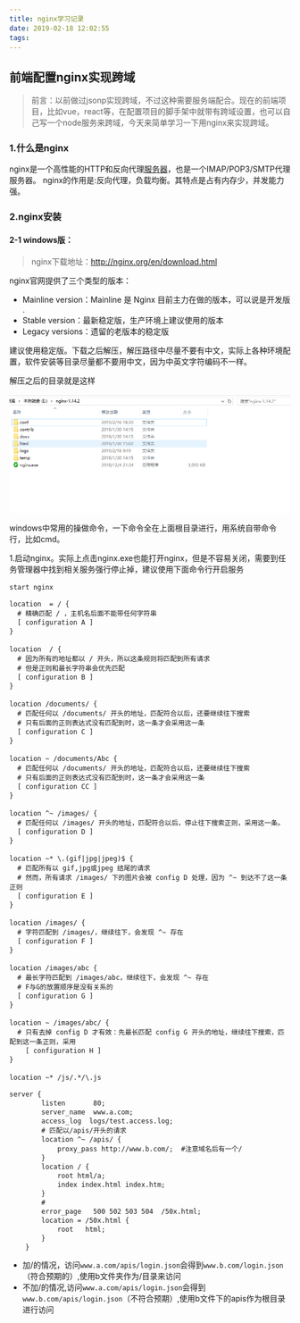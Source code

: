 ```yaml
---
title: nginx学习记录
date: 2019-02-18 12:02:55
tags:
---
```


## 前端配置nginx实现跨域

> 前言：以前做过jsonp实现跨域，不过这种需要服务端配合。现在的前端项目，比如vue，react等，在配置项目的脚手架中就带有跨域设置，也可以自己写一个node服务来跨域，今天来简单学习一下用nginx来实现跨域。

 

### 1.什么是nginx

nginx是一个高性能的HTTP和反向代理[服务器](https://www.baidu.com/s?wd=%E6%9C%8D%E5%8A%A1%E5%99%A8&tn=24004469_oem_dg&rsv_dl=gh_pl_sl_csd)，也是一个IMAP/POP3/SMTP代理服务器。 nginx的作用是:反向代理，负载均衡。其特点是占有内存少，并发能力强。 



### 2.nginx安装

#### 2-1 windows版：

> nginx下载地址：http://nginx.org/en/download.html 

nginx官网提供了三个类型的版本：

- Mainline version：Mainline 是 Nginx 目前主力在做的版本，可以说是开发版 .
- Stable version：最新稳定版，生产环境上建议使用的版本 
- Legacy versions：遗留的老版本的稳定版 

​      建议使用稳定版。下载之后解压，解压路径中尽量不要有中文，实际上各种环境配置，软件安装等目录尽量都不要用中文，因为中英文字符编码不一样。

解压之后的目录就是这样

![nginx_01](nginx学习记录/nginx_01.png)

windows中常用的操做命令，一下命令全在上面根目录进行，用系统自带命令行，比如cmd。

1.启动nginx。实际上点击nginx.exe也能打开nginx，但是不容易关闭，需要到任务管理器中找到相关服务强行停止掉，建议使用下面命令行开启服务

~~~
start nginx
~~~





```
location  = / {
  # 精确匹配 / ，主机名后面不能带任何字符串
  [ configuration A ] 
}

location  / {
  # 因为所有的地址都以 / 开头，所以这条规则将匹配到所有请求
  # 但是正则和最长字符串会优先匹配
  [ configuration B ] 
}

location /documents/ {
  # 匹配任何以 /documents/ 开头的地址，匹配符合以后，还要继续往下搜索
  # 只有后面的正则表达式没有匹配到时，这一条才会采用这一条
  [ configuration C ] 
}

location ~ /documents/Abc {
  # 匹配任何以 /documents/ 开头的地址，匹配符合以后，还要继续往下搜索
  # 只有后面的正则表达式没有匹配到时，这一条才会采用这一条
  [ configuration CC ] 
}

location ^~ /images/ {
  # 匹配任何以 /images/ 开头的地址，匹配符合以后，停止往下搜索正则，采用这一条。
  [ configuration D ] 
}

location ~* \.(gif|jpg|jpeg)$ {
  # 匹配所有以 gif,jpg或jpeg 结尾的请求
  # 然而，所有请求 /images/ 下的图片会被 config D 处理，因为 ^~ 到达不了这一条正则
  [ configuration E ] 
}

location /images/ {
  # 字符匹配到 /images/，继续往下，会发现 ^~ 存在
  [ configuration F ] 
}

location /images/abc {
  # 最长字符匹配到 /images/abc，继续往下，会发现 ^~ 存在
  # F与G的放置顺序是没有关系的
  [ configuration G ] 
}

location ~ /images/abc/ {
  # 只有去掉 config D 才有效：先最长匹配 config G 开头的地址，继续往下搜索，匹配到这一条正则，采用
    [ configuration H ] 
}

location ~* /js/.*/\.js
```





```
server {
        listen       80;
        server_name  www.a.com;
        access_log  logs/test.access.log;
        # 匹配以/apis/开头的请求
        location ^~ /apis/ {
            proxy_pass http://www.b.com/;  #注意域名后有一个/
        }
        location / {
            root html/a;
            index index.html index.htm;
        }
        #
        error_page   500 502 503 504  /50x.html;
        location = /50x.html {
            root   html;
        }
    }
```



- 加/的情况，访问`www.a.com/apis/login.json`会得到`www.b.com/login.json`（符合预期的）,使用b文件夹作为/目录来访问
- 不加/的情况,访问`www.a.com/apis/login.json`会得到`www.b.com/apis/login.json`（不符合预期）,使用b文件下的apis作为根目录进行访问